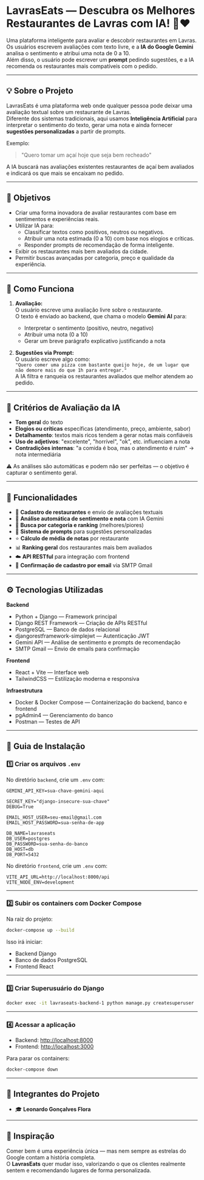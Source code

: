 # LavrasEats — Descubra os Melhores Restaurantes de Lavras com IA! 🤖❤️

Uma plataforma inteligente para avaliar e descobrir restaurantes em Lavras.  
Os usuários escrevem avaliações com texto livre, e a **IA do Google Gemini** analisa o sentimento e atribui uma nota de 0 a 10.  
Além disso, o usuário pode escrever um **prompt** pedindo sugestões, e a IA recomenda os restaurantes mais compatíveis com o pedido.

---

## 💡 Sobre o Projeto

LavrasEats é uma plataforma web onde qualquer pessoa pode deixar uma avaliação textual sobre um restaurante de Lavras.  
Diferente dos sistemas tradicionais, aqui usamos **Inteligência Artificial** para interpretar o sentimento do texto, gerar uma nota e ainda fornecer **sugestões personalizadas** a partir de prompts.

Exemplo:
> "Quero tomar um açaí hoje que seja bem recheado"
  
A IA buscará nas avaliações existentes restaurantes de açaí bem avaliados e indicará os que mais se encaixam no pedido.

---

## 🎯 Objetivos

- Criar uma forma inovadora de avaliar restaurantes com base em sentimentos e experiências reais.  
- Utilizar IA para:
  - Classificar textos como positivos, neutros ou negativos.
  - Atribuir uma nota estimada (0 a 10) com base nos elogios e críticas.  
  - Responder prompts de recomendação de forma inteligente.
- Exibir os restaurantes mais bem avaliados da cidade.
- Permitir buscas avançadas por categoria, preço e qualidade da experiência.

---

## 🧠 Como Funciona

1. **Avaliação:**  
   O usuário escreve uma avaliação livre sobre o restaurante.  
   O texto é enviado ao backend, que chama o modelo **Gemini AI** para:
   - Interpretar o sentimento (positivo, neutro, negativo)
   - Atribuir uma nota (0 a 10)
   - Gerar um breve parágrafo explicativo justificando a nota  

2. **Sugestões via Prompt:**  
   O usuário escreve algo como:  
   `"Quero comer uma pizza com bastante queijo hoje, de um lugar que não demore mais do que 1h para entregar."`  
   A IA filtra e ranqueia os restaurantes avaliados que melhor atendem ao pedido.

---

## 🧪 Critérios de Avaliação da IA

- **Tom geral** do texto  
- **Elogios ou críticas** específicas (atendimento, preço, ambiente, sabor)  
- **Detalhamento**: textos mais ricos tendem a gerar notas mais confiáveis  
- **Uso de adjetivos**: "excelente", "horrível", "ok", etc. influenciam a nota  
- **Contradições internas**: "a comida é boa, mas o atendimento é ruim" → nota intermediária  

⚠️ As análises são automáticas e podem não ser perfeitas — o objetivo é capturar o sentimento geral.

---

## 🚀 Funcionalidades

- 📝 **Cadastro de restaurantes** e envio de avaliações textuais  
- 🤖 **Análise automática de sentimento e nota** com IA Gemini  
- 🔎 **Busca por categoria e ranking** (melhores/piores)  
- 💬 **Sistema de prompts** para sugestões personalizadas  
- ⭐ **Cálculo de média de notas** por restaurante  
- 📊 **Ranking geral** dos restaurantes mais bem avaliados  
- ☁️ **API RESTful** para integração com frontend  
- 🔐 **Confirmação de cadastro por email** via SMTP Gmail  

---

## ⚙️ Tecnologias Utilizadas

**Backend**
- Python + Django — Framework principal
- Django REST Framework — Criação de APIs RESTful
- PostgreSQL — Banco de dados relacional
- djangorestframework-simplejwt — Autenticação JWT
- Gemini API — Análise de sentimento e prompts de recomendação
- SMTP Gmail — Envio de emails para confirmação

**Frontend**
- React + Vite — Interface web
- TailwindCSS — Estilização moderna e responsiva

**Infraestrutura**
- Docker & Docker Compose — Containerização do backend, banco e frontend
- pgAdmin4 — Gerenciamento do banco
- Postman — Testes de API

---

## 📖 Guia de Instalação

### 1️⃣ Criar os arquivos `.env`

No diretório `backend`, crie um `.env` com:

```env
GEMINI_API_KEY=sua-chave-gemini-aqui

SECRET_KEY="django-insecure-sua-chave"
DEBUG=True

EMAIL_HOST_USER=seu-email@gmail.com
EMAIL_HOST_PASSWORD=sua-senha-de-app

DB_NAME=lavraseats
DB_USER=postgres
DB_PASSWORD=sua-senha-do-banco
DB_HOST=db
DB_PORT=5432
```

No diretório `frontend`, crie um `.env` com:

```env
VITE_API_URL=http://localhost:8000/api
VITE_NODE_ENV=development
```

---

### 2️⃣ Subir os containers com Docker Compose

Na raiz do projeto:

```bash
docker-compose up --build
```

Isso irá iniciar:
- Backend Django
- Banco de dados PostgreSQL
- Frontend React

---

### 3️⃣ Criar Superusuário do Django

```bash
docker exec -it lavraseats-backend-1 python manage.py createsuperuser
```

---

### 4️⃣ Acessar a aplicação

- Backend: [http://localhost:8000](http://localhost:8000)  
- Frontend: [http://localhost:3000](http://localhost:3000)

Para parar os containers:

```bash
docker-compose down
```

---

## 👥 Integrantes do Projeto

- 🎓 **Leonardo Gonçalves Flora**  

---

## 🧠 Inspiração

Comer bem é uma experiência única — mas nem sempre as estrelas do Google contam a história completa.  
O **LavrasEats** quer mudar isso, valorizando o que os clientes realmente sentem e recomendando lugares de forma personalizada.
